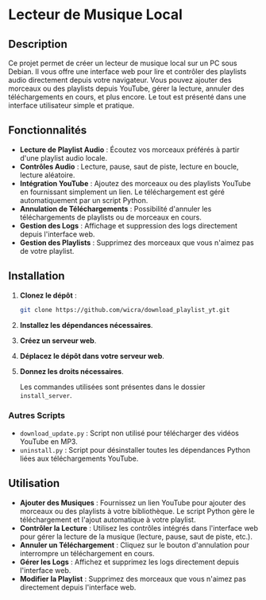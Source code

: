 # Lecteur de Musique Local

## Description

Ce projet permet de créer un lecteur de musique local sur un PC sous Debian. Il vous offre une interface web pour lire et contrôler des playlists audio directement depuis votre navigateur. Vous pouvez ajouter des morceaux ou des playlists depuis YouTube, gérer la lecture, annuler des téléchargements en cours, et plus encore. Le tout est présenté dans une interface utilisateur simple et pratique.

## Fonctionnalités

- **Lecture de Playlist Audio** : Écoutez vos morceaux préférés à partir d'une playlist audio locale.
- **Contrôles Audio** : Lecture, pause, saut de piste, lecture en boucle, lecture aléatoire.
- **Intégration YouTube** : Ajoutez des morceaux ou des playlists YouTube en fournissant simplement un lien. Le téléchargement est géré automatiquement par un script Python.
- **Annulation de Téléchargements** : Possibilité d'annuler les téléchargements de playlists ou de morceaux en cours.
- **Gestion des Logs** : Affichage et suppression des logs directement depuis l'interface web.
- **Gestion des Playlists** : Supprimez des morceaux que vous n'aimez pas de votre playlist.

## Installation

1. **Clonez le dépôt** :
   ```bash
   git clone https://github.com/wicra/download_playlist_yt.git

2. **Installez les dépendances nécessaires**.
3. **Créez un serveur web**.
4. **Déplacez le dépôt dans votre serveur web**.
5. **Donnez les droits nécessaires**.

   Les commandes utilisées sont présentes dans le dossier `install_server`.

### Autres Scripts

- `download_update.py` : Script non utilisé pour télécharger des vidéos YouTube en MP3.
- `uninstall.py` : Script pour désinstaller toutes les dépendances Python liées aux téléchargements YouTube.

## Utilisation

- **Ajouter des Musiques** : Fournissez un lien YouTube pour ajouter des morceaux ou des playlists à votre bibliothèque. Le script Python gère le téléchargement et l'ajout automatique à votre playlist.
- **Contrôler la Lecture** : Utilisez les contrôles intégrés dans l'interface web pour gérer la lecture de la musique (lecture, pause, saut de piste, etc.).
- **Annuler un Téléchargement** : Cliquez sur le bouton d'annulation pour interrompre un téléchargement en cours.
- **Gérer les Logs** : Affichez et supprimez les logs directement depuis l'interface web.
- **Modifier la Playlist** : Supprimez des morceaux que vous n'aimez pas directement depuis l'interface web.
